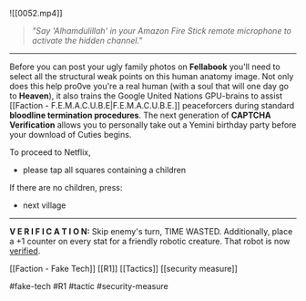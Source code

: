 ![[0052.mp4]]

> *"Say 'Alhamdulillah' in your Amazon Fire Stick remote microphone to activate the hidden channel."*
***

Before you can post your ugly family photos on **Fellabook** you'll need to select all the structural weak points on this human anatomy image. Not only does this help pro0ve you're a real human (with a soul that will one day go to **Heaven**), it also trains the Google United Nations GPU-brains to assist [[Faction - F.E.M.A.C.U.B.E|F.E.M.A.C.U.B.E.]] peaceforcers during standard **bloodline termination procedures**. The next generation of **CAPTCHA Verification** allows you to personally take out a Yemini birthday party before your download of Cuties begins.

To proceed to Netflix,

* please tap all squares containing a children

If there are no children, press:
* next village
***
**V E R I F I C A T I O N:** Skip enemy's turn, TIME WASTED. Additionally, place a +1 counter on every stat for a friendly robotic creature. That robot is now <u>verified</u>.

[[Faction - Fake Tech]]
[[R1]]
[[Tactics]]
[[security measure]]

#fake-tech #R1 #tactic #security-measure
